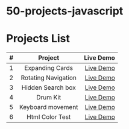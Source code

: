 # 50-projects-javascript

# Projects List

| # | Project | Live Demo |
| :---         |     :---:      |          ---: |
| 1   | Expanding Cards     | [Live Demo](http://oterma.ir/projects/50-projects-javascript/01-expanding-card)    |
| 2     | Rotating Navigation       | [Live Demo](http://oterma.ir/projects/50-projects-javascript/02-rotating-navigation/)      |
| 3     | Hidden Search box       | [Live Demo](http://oterma.ir/projects/50-projects-javascript/03-hidden-search/)      |
| 4    | Drum Kit       | [Live Demo](http://oterma.ir/projects/50-projects-javascript/04-drum-kit/)      |
| 5    | Keyboard movement       | [Live Demo](http://oterma.ir/projects/50-projects-javascript/05-keyboard-movement/)      |
| 6    | Html Color Test       | [Live Demo](http://oterma.ir/projects/50-projects-javascript/06-html-color-text/)      |